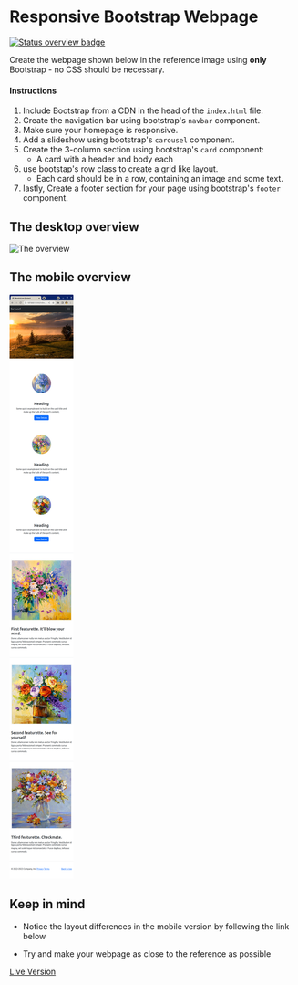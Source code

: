 # Responsive Bootstrap Webpage
[![Status overview badge](../../blob/badges/.github/badges/autograding-solution/badge.svg)](#-results)


Create the webpage shown below in the reference image using **only** Bootstrap - no CSS should be necessary.

#### Instructions
1. Include Bootstrap from a CDN in the head of the `index.html` file.
2. Create the navigation bar using bootstrap's `navbar` component.
3. Make sure your homepage is responsive.
4. Add a slideshow using bootstrap's `carousel` component.
4. Create the 3-column section using bootstrap's `card` component:
    - A card with a header and body each
5. use bootstap's row class to create a grid like layout. 
    - Each card should be in a row, containing an image and some text.
6. lastly, Create a footer section for your page using bootstrap's `footer` component.

## The desktop overview

![The overview](./images/desktop.png "The general overview")

## The mobile overview

![The overview](./images/mobile.png "The mobile overview")

## Keep in mind

- Notice the layout differences in the mobile version by following the link below

- Try and make your webpage as close to the reference as possible

[Live Version](https://hsnakk.github.io/UIB_Framework_Bootstrap_Exercise-1/)

